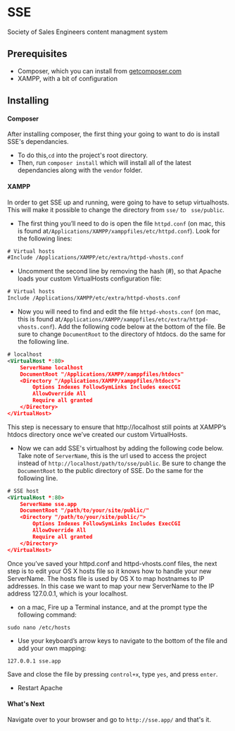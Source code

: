 SSE
======
Society of Sales Engineers content managment system

Prerequisites
------
* Composer, which you can install from [getcomposer.com](getcomposer.com)
* XAMPP, with a bit of configuration

Installing
------

#### Composer
After installing composer, the first thing your going to want to do is install SSE's dependancies. <br>
* To do this,``` cd ``` into the project's root directory.<br>
* Then, run ``` composer install ``` which will install all of the latest dependancies along with the ```vendor``` folder.

#### XAMPP

In order to get SSE up and running, were going to have to setup virtualhosts. This will make it possible to change the directory from ``` sse/ ``` to ``` sse/public```. <br>

* The first thing you’ll need to do is open the file ```httpd.conf``` (on mac, this is found at``` /Applications/XAMPP/xamppfiles/etc/httpd.conf ```). Look for the following lines:<br>

```xml
# Virtual hosts
#Include /Applications/XAMPP/etc/extra/httpd-vhosts.conf
```

* Uncomment the second line by removing the hash (#), so that Apache loads your custom VirtualHosts configuration file:<br>

```xml
# Virtual hosts
Include /Applications/XAMPP/etc/extra/httpd-vhosts.conf
```
* Now you will need to find and edit the file ```httpd-vhosts.conf``` (on mac, this is found at```/Applications/XAMPP/xamppfiles/etc/extra/httpd-vhosts.conf```). Add the following code below at the bottom of the file. Be sure to change ```DocumentRoot``` to the directory of htdocs. do the same for the following line. 

```xml 
# localhost
<VirtualHost *:80>
    ServerName localhost
    DocumentRoot "/Applications/XAMPP/xamppfiles/htdocs"
    <Directory "/Applications/XAMPP/xamppfiles/htdocs">
        Options Indexes FollowSymLinks Includes execCGI
        AllowOverride All
        Require all granted
    </Directory>
</VirtualHost>
```
This step is necessary to ensure that http://localhost still points at XAMPP’s htdocs directory once we’ve created our custom VirtualHosts.

* Now we can add SSE's virtualhost by adding the following code below. Take note of ```ServerName```, this is the url used to access the project instead of ```http://localhost/path/to/sse/public```. Be sure to change the ```DocumentRoot``` to the public directory of SSE. Do the same for the following line.

```xml
# SSE host
<VirtualHost *:80>
    ServerName sse.app
    DocumentRoot "/path/to/your/site/public/"
    <Directory "/path/to/your/site/public/">
        Options Indexes FollowSymLinks Includes ExecCGI
        AllowOverride All
        Require all granted
    </Directory>
</VirtualHost>
```

Once you’ve saved your httpd.conf and httpd-vhosts.conf files, the next step is to edit your OS X hosts file so it knows how to handle your new ServerName. The hosts file is used by OS X to map hostnames to IP addresses. In this case we want to map your new ServerName to the IP address 127.0.0.1, which is your localhost.

* on a mac, Fire up a Terminal instance, and at the prompt type the following command:

```terminal 
sudo nano /etc/hosts
```

* Use your keyboard’s arrow keys to navigate to the bottom of the file and add your own mapping:

```terminal
127.0.0.1 sse.app
```

Save and close the file by pressing ```control+x```, type ```yes```, and press ```enter```.

* Restart Apache

#### What's Next
Navigate over to your browser and go to ```http://sse.app/``` and that's it.

